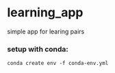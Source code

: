 # learning_app
simple app for learing pairs

### setup with conda:
```
conda create env -f conda-env.yml
```
